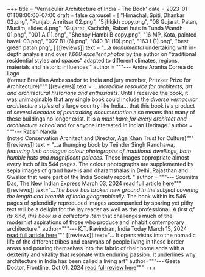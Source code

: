 +++
title = 'Vernacular Architecture of India - The Book'
date = 2023-01-01T08:00:00-07:00
draft = false
carousel = [
    "Himachal, Spiti, Dhankar 02.png",
    "Punjab, Amritsar 02.png",
    "5 jhkjkh copy.png",
    "08 Gujarat, Patan, Muslim, slides 4.png",
    "Gujarat, Kachchh, Rabari huts in Tunda Wandh 01.png",
    "001 A (1).png",
    "Shenoy Hambi B copy.png",
    "16 MP, Kota, painted haveli 03.png",
    "027 B1 (6).png",
    "040 B1 (19).png",
    "163 I (1).png",
    "best green patan.png",
]
[[reviews]]
text = "&hellip;a _monumental_ undertaking with in-depth analysis and over _1,600 excellent photos_ by the author on \"traditional residential styles and spaces\" adapted to different climates, regions, materials and historic influences."
author = """--- Andre Aranha Correa do Lago  
(former Brazilian Ambassador to India and jury member, Pritzker Prize for Architecture)"""
[[reviews]]
text = '&hellip;_incredible resource for architects, art and architectural historians and enthusiasts_. Until I received the book, it was unimaginable that any single book could include the _diverse vernacular architecture styles_ of a large country like India&hellip; that this book is a product of _several decades of painstaking documentation_ also means that many of these buildings no longer exist. It is a _must have for every architect and architecture school_ and for anyone interested in Indian Heritage.'
author = """--- Ratish Nanda   
(noted Conservation Architect and Director, Aga Khan Trust for Culture)"""
[[reviews]]
text = "&hellip;a thumping book by Tejinder Singh Randhawa, _featuring lush analogue colour photographs of traditional dwellings, both humble huts and magnificent palaces_. These images appropriate almost every inch of its 544 pages. The colour photographs are supplemented by sepia images of grand havelis and dharamshalas in Delhi, Rajasthan and Gwalior that were part of the India Society report. "
author = """--- Soumitra Das, The New Indian Express March 03, 2024
[read full article here](https://www.newindianexpress.com/lifestyle/books/2024/Mar/02/vernacular-architecture-of-india-traditional-residential-styles-spaces-book-review-homeward-bound)"""
[[reviews]]
text="&hellip;_The book has broken new ground in the subject covering the length and breadth of India geographically._ The book within its 546 pages of splendidly reproduced images accompanied by sparing yet pithy text will be a delight for the lay reader as well as the professional. _A first of its kind, this book is a collector’s item_ that challenges much of the modernist aspirations of those who produce and inhabit contemporary architecture."
author="""--- K.T. Ravindran, India Today March 15, 2024
[read full article here](https://www.indiatoday.in/magazine/leisure/story/20240325-architecture-of-india-everyday-creativity-2515280-2024-03-15)"""
[[reviews]]
text="&hellip; It opens vistas into the nomadic life of the different tribes and caravans of people living in these border areas and pouring themselves into the fabric of their homelands with a dexterity and vitality that resonate with enduring passion. It underlines why architecture in India has been called a living art"
author="""--- Geeta Doctor, Frontline, Oct 01, 2024 [read full review here](https://frontline.thehindu.com/books/book-review-indian-architecture-tejinder-randhawa-chettinadu-mansion-western-orientalism/article68654982.ece)"""
+++
